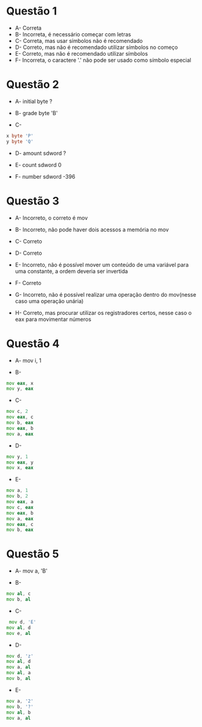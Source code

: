 # Questão 1

* A- Correta
* B- Incorreta, é necessário começar com letras
* C- Correta, mas usar símbolos não é recomendado
* D- Correto, mas não é recomendado utilizar símbolos no começo
* E- Correto, mas não é recomendado utilizar símbolos
* F- Incorreta, o caractere '.' não pode ser usado como símbolo especial

# Questão 2

* A- initial byte ? 

* B- grade byte 'B'

* C-  

```asm
x byte 'P'
y byte 'Q'
```

* D- amount sdword ?

* E- count sdword 0

* F- number sdword -396

# Questão 3

* A- Incorreto, o correto é mov

* B- Incorreto, não pode haver dois acessos a memória no mov

* C- Correto

* D- Correto

* E- Incorreto, não é possível mover um conteúdo de uma variável para uma constante, a ordem deveria ser invertida

* F- Correto

* G- Incorreto, não é possível realizar uma operação dentro do mov(nesse caso uma operação unária)

* H- Correto, mas procurar utilizar os registradores certos, nesse caso o eax para movimentar números

# Questão 4

* A- mov i, 1

* B-

```asm
mov eax, x
mov y, eax
```

* C-

```asm
mov c, 2
mov eax, c
mov b, eax
mov eax, b
mov a, eax
```

* D-

```asm
mov y, 1
mov eax, y
mov x, eax
```

* E-

```asm
mov a, 1 
mov b, 2
mov eax, a
mov c, eax
mov eax, b
mov a, eax
mov eax, c
mov b, eax
```

# Questão 5

* A- mov a, 'B'

* B-

```asm
mov al, c
mov b, al
```

* C-

```asm
 mov d, 'E'
mov al, d
mov e, al
```

* D-

```asm
mov d, 'z'
mov al, d
mov a, al
mov al, a
mov b, al
```

* E-

```asm
mov a, '2'
mov b, '?'
mov al, b
mov a, al
```
